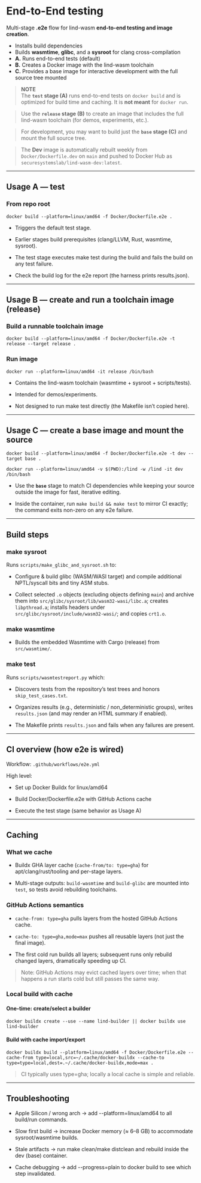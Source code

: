 # End-to-End testing

Multi-stage **.e2e** flow for lind-wasm **end-to-end testing and image creation**.

- Installs build dependencies
- Builds **wasmtime**, **glibc**, and a **sysroot** for clang cross-compilation
- **A.** Runs end-to-end tests (default)
- **B.** Creates a Docker image with the lind-wasm toolchain
- **C.** Provides a base image for interactive development with the full source tree mounted

> **NOTE**  
> The **`test` stage (A)** runs end-to-end tests on `docker build` and is optimized for build time and caching. It is **not meant** for `docker run`.  

> Use the **`release` stage (B)** to create an image that includes the full lind-wasm toolchain (for demos, experiments, etc.).  

> For development, you may want to build just the **`base` stage (C)** and mount the full source tree.

> The **Dev** image is automatically rebuilt weekly from `Docker/Dockerfile.dev` on `main` and pushed to Docker Hub as `securesystemslab/lind-wasm-dev:latest`.


---

## Usage A — test

### From repo root
`docker build --platform=linux/amd64 -f Docker/Dockerfile.e2e .`

- Triggers the default test stage.

- Earlier stages build prerequisites (clang/LLVM, Rust, wasmtime, sysroot).

- The test stage executes make test during the build and fails the build on any test failure.

- Check the build log for the e2e report (the harness prints results.json).

---

## Usage B — create and run a toolchain image (release)

### Build a runnable toolchain image
`docker build --platform=linux/amd64 -f Docker/Dockerfile.e2e -t release --target release .`

### Run image
`docker run --platform=linux/amd64 -it release /bin/bash`

- Contains the lind-wasm toolchain (wasmtime + sysroot + scripts/tests).

- Intended for demos/experiments.

- Not designed to run make test directly (the Makefile isn’t copied here).

---

## Usage C — create a base image and mount the source

`docker build --platform=linux/amd64 -f Docker/Dockerfile.e2e -t dev --target base .`

`docker run --platform=linux/amd64 -v $(PWD):/lind -w /lind -it dev /bin/bash`

- Use the **`base`** stage to match CI dependencies while keeping your source outside the image for fast, iterative editing.

- Inside the container, run `make build && make test` to mirror CI exactly; the command exits non-zero on any e2e failure.

---

## Build steps

### make sysroot

Runs `scripts/make_glibc_and_sysroot.sh` to:

- Configure & build glibc (WASM/WASI target) and compile additional NPTL/syscall bits and tiny ASM stubs.

- Collect selected `.o` objects (excluding objects defining `main`) and archive them into `src/glibc/sysroot/lib/wasm32-wasi/libc.a`; creates `libpthread.a`; installs headers under `src/glibc/sysroot/include/wasm32-wasi/`; and copies `crt1.o`.



### make wasmtime

- Builds the embedded Wasmtime with Cargo (release) from `src/wasmtime/`.


### make test

Runs `scripts/wasmtestreport.py` which:

- Discovers tests from the repository’s test trees and honors `skip_test_cases.txt`.

- Organizes results (e.g., deterministic / non_deterministic groups), writes `results.json` (and may render an HTML summary if enabled).

- The Makefile prints `results.json` and fails when any failures are present.


---

## CI overview (how e2e is wired)

Workflow: `.github/workflows/e2e.yml`

High level:

- Set up Docker Buildx for linux/amd64

- Build Docker/Dockerfile.e2e with GitHub Actions cache

- Execute the test stage (same behavior as Usage A)

---

## Caching

### What we cache

- Buildx GHA layer cache (`cache-from/to: type=gha`) for apt/clang/rust/tooling and per-stage layers.

- Multi-stage outputs: `build-wasmtime` and `build-glibc` are mounted into `test`, so tests avoid rebuilding toolchains.

### GitHub Actions semantics

- `cache-from: type=gha` pulls layers from the hosted GitHub Actions cache.

- `cache-to: type=gha,mode=max` pushes all reusable layers (not just the final image).

- The first cold run builds all layers; subsequent runs only rebuild changed layers, dramatically speeding up CI.

> Note: GitHub Actions may evict cached layers over time; when that happens a run starts cold but still passes the same way.


### Local build with cache

#### One-time: create/select a builder
`docker buildx create --use --name lind-builder || docker buildx use lind-builder`

#### Build with cache import/export
`docker buildx build --platform=linux/amd64 -f Docker/Dockerfile.e2e --cache-from type=local,src=~/.cache/docker-buildx --cache-to type=type=local,dest=.~/.cache/docker-buildx,mode=max .`

> CI typically uses type=gha; locally a local cache is simple and reliable.

---

## Troubleshooting

- Apple Silicon / wrong arch → add --platform=linux/amd64 to all build/run commands.

- Slow first build → increase Docker memory (≈ 6–8 GB) to accommodate sysroot/wasmtime builds.

- Stale artifacts → run make clean/make distclean and rebuild inside the dev (base) container.

- Cache debugging → add --progress=plain to docker build to see which step invalidated.


